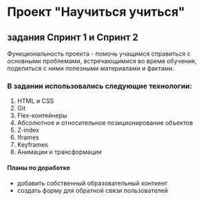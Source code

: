 # **Проект "Научиться учиться"**
## задания Спринт 1 и Спринт 2

Функциональность проекта - помочь учащимся справиться с основными проблемами, встречающимися во время обучения, поделиться с ними полезными материалами и фактами.

### В задании использовались следующие технологии:
1. HTML и CSS
2. Git
3. Flex-контейнеры
4. Абсолютное и относительное позиционирование объектов
5. Z-index
6. Iframes
7. Keyframes
8. Анимации и трансформации

#### Планы по доработке
* добавить собственный образовательный конткент
* создать форму для обратной связи пользователей